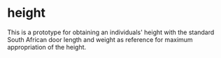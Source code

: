 # height
This is a prototype for obtaining an individuals' height with the standard South African door length and weight as reference for maximum appropriation of the height.
